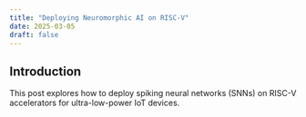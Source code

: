 ```yaml
---
title: "Deploying Neuromorphic AI on RISC-V"
date: 2025-03-05
draft: false
---
```


## Introduction
This post explores how to deploy spiking neural networks (SNNs) on RISC-V accelerators for ultra-low-power IoT devices.
